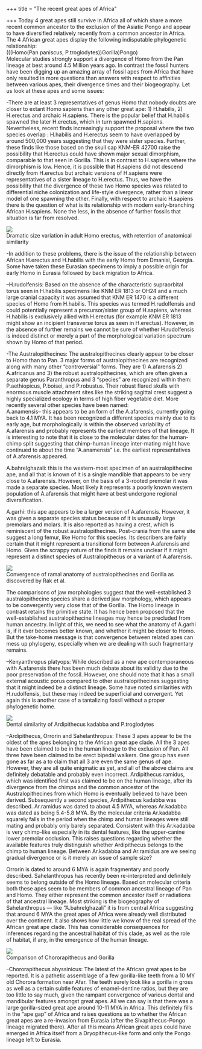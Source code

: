 +++
title = "The recent great apes of Africa"

+++
Today 4 great apes still survive in Africa all of which share a more
recent common ancestor to the exclusion of the Asiatic Pongo and appear
to have diversified relatively recently from a common ancestor in
Africa. The 4 African great apes display the following indisputable
phylogenetic relationship:  
(((Homo(Pan paniscus, P.troglodytes))Gorilla)Pongo)  
Molecular studies strongly support a divergence of Homo from the Pan
lineage at best around 4.5 Million years ago. In contrast the fossil
hunters have been digging up an amazing array of fossil apes from Africa
that have only resulted in more questions than answers with respect to
affinities between various apes, their divergence times and their
biogeography. Let us look at these apes and some issues:

\-There are at least 3 representatives of genus Homo that nobody doubts
are closer to extant Homo sapiens than any other great ape: 1)
H.habilis, 2) H.erectus and archaic H.sapiens. There is the popular
belief that H.habilis spawned the later H.erectus, which in turn spawned
H.sapiens. Nevertheless, recent finds increasingly support the proposal
where the two species overlap : H.habilis and H.erectus seem to have
overlapped by around 500,000 years suggesting that they were sister
species. Further, these finds like those based on the skull cap KNM-ER
42700 raise the possibility that H.erectus could have shown major sexual
dimorphism, comparable to that seen in Gorilla. This is in contrast to
H.sapiens where the dimorphism is low. Hence, it is possible that
H.sapiens did not descend directly from H.erectus but archaic versions
of H.sapiens were representatives of a sister lineage to H.erectus.
Thus, we have the possibility that the divergence of these two Homo
species was related to differential niche colonization and life-style
divergence, rather than a linear model of one spawning the other.
Finally, with respect to archaic H.sapiens there is the question of what
is its relationship with modern early-branching African H.sapiens. None
the less, in the absence of further fossils that situation is far from
resolved.

[![](https://i2.wp.com/bp2.blogger.com/_ZhvcTTaaD_4/RuK6vvXcXjI/AAAAAAAAANs/X9T9hNtVfNI/s320/herectus_skulls.jpg)](http://bp2.blogger.com/_ZhvcTTaaD_4/RuK6vvXcXjI/AAAAAAAAANs/X9T9hNtVfNI/s1600-h/herectus_skulls.jpg)  
Dramatic size variation in adult Homo erectus, with retention of
anatomical similarity

\-In addition to these problems, there is the issue of the relationship
between African H.erectus and H.habilis with the early Homo from
Dmanisi, Georgia. Some have taken these Eurasian specimens to imply a
possible origin for early Homo in Eurasia followed by back migration to
Africa.

–H.rudolfensis: Based on the absence of the characteristic supraorbital
torus seen in H.habilis specimens like KNM ER 1813 or OH24 and a much
large cranial capacity it was assumed that KNM ER 1470 is a different
species of Homo from H.habilis. This species was termed H.rudolfensis
and could potentially represent a precursor/sister group of H.sapiens,
whereas H.habilis is exclusively allied with H.erectus (for example KNM
ER 1813 might show an incipient transverse torus as seen in H.erectus).
However, in the absence of further remains we cannot be sure of whether
H.rudolfensis is indeed distinct or merely a part of the morphological
variation spectrum shown by Homo of that period.

\-The Australopithecines: The australopithecines clearly appear to be
closer to Homo than to Pan. 3 major forms of australopithecines are
recognized along with many other “controversial” forms. They are 1)
A.afarensis 2) A.africanus and 3) the robust australopithecines, which
are often given a separate genus Paranthropus and 3 “species” are
recognized within them: P.aethiopicus, P.boisei, and P.robustus. Their
robust flared skulls with enormous muscle attachment sites like the
striking sagittal crest suggest a highly specialized ecology in terms of
high fiber vegetable diet. More recently several other species have been
named:  
A.anamensis– this appears to be an form of the A.afarensis, currently
going back to 4.1 MYA. It has been recognized a different species mainly
due to its early age, but morphologically is within the observed
variability of A.afarensis and probably represents the earliest members
of that lineage. It is interesting to note that it is close to the
molecular dates for the human-chimp split suggesting that chimp-human
lineage inter-mating might have continued to about the time
“A.anamensis” i.e. the earliest representatives of A.afarensis
appeared.  
  
A.bahrelghazali: this is the western-most specimen of an
australopithecine ape, and all that is known of it is a single mandible
that appears to be very close to A.afarensis. However, on the basis of a
3-rooted premolar it was made a separate species. Most likely it
represents a poorly known western population of A.afarensis that might
have at best undergone regional diversification.

A.garhi: this ape appears to be a larger version of A.afarensis.
However, it was given a separate species status because of it is
unusually large premolars and molars. It is also reported as having a
crest, which is reminiscent of the robust australopithecines.
Post-crania from the same site suggest a long femur, like Homo for this
species. Its describers are fairly certain that it might represent a
transitional form between A.afarensis and Homo. Given the scrappy nature
of the finds it remains unclear if it might represent a distinct species
of Australopithecus or a variant of A.afarensis.

[![](https://i1.wp.com/bp2.blogger.com/_ZhvcTTaaD_4/RuK5tvXcXiI/AAAAAAAAANk/hC6tJaLys5o/s320/primate_ramus_convergence.jpg)](http://bp2.blogger.com/_ZhvcTTaaD_4/RuK5tvXcXiI/AAAAAAAAANk/hC6tJaLys5o/s1600-h/primate_ramus_convergence.jpg)  
Convergence of ramal anatomy of australopithecines and Gorilla as
discovered by Rak et al.

The comparisons of jaw morphologies suggest that the well-established 3
australopithecine species share a derived jaw morphology, which appears
to be convergently very close that of the Gorilla. The Homo lineage in
contrast retains the primitive state. It has hence been proposed that
the well-established australopithecine lineages may hence be precluded
from human ancestry. In light of this, we need to see what the anatomy
of A.garhi is, if it ever becomes better known, and whether it might be
closer to Homo. But the take-home message is that convergence between
related apes can mess up phylogeny, especially when we are dealing with
such fragmentary remains.

–Kenyanthropus platyops: While described as a new ape contemporaneous
with A.afarensis there has been much debate about its validity due to
the poor preservation of the fossil. However, one should note that it
has a small external acoustic porus compared to other australopithecines
suggesting that it might indeed be a distinct lineage. Some have noted
similarities with H.rudolfensis, but these may indeed be superficial and
convergent. Yet again this is another case of a tantalizing fossil
without a proper phylogenetic home.

[![](https://i1.wp.com/bp2.blogger.com/_ZhvcTTaaD_4/RuK7uvXcXkI/AAAAAAAAAN0/0VQDl-CObLA/s320/Ardipithecus_chimp.jpg)](http://bp2.blogger.com/_ZhvcTTaaD_4/RuK7uvXcXkI/AAAAAAAAAN0/0VQDl-CObLA/s1600-h/Ardipithecus_chimp.jpg)  
Dental similarity of Ardipithecus kadabba and P.troglodytes 

–Ardipithecus, Orrorin and Sahelanthropus: These 3 apes appear to be the
oldest of the apes belonging to the African great ape clade. All the 3
apes have been claimed to be in the human lineage to the exclusion of
Pan. All three have been claimed to be erect bipedal walkers. One group
has even gone as far as a to claim that all 3 are even the same genus of
ape. However, they are all quite enigmatic as yet, and all of the above
claims are definitely debatable and probably even incorrect.
Ardipithecus ramidus, which was identified first was claimed to be on
the human lineage, after its divergence from the chimps and the common
ancestor of the Australopithecines from which Homo is eventually
believed to have been derived. Subsequently a second species,
Ardipithecus kadabba was described. Ar.ramidus was dated to about 4.5
MYA, whereas Ar.kadabba was dated as being 5.4-5.8 MYA. By the molecular
criteria Ar.kadabba squarely falls in the period when the chimp and
human lineages were still mating and probably only barely separated.
Consistent with this Ar.kadabba is very chimp-like especially in its
dental features, like the upper-canine lower premolar occlusion. This
raises questions regarding whether the available features truly
distinguish whether Ardipithecus belongs to the chimp to human lineage.
Between Ar.kadabba and Ar.ramidus are we seeing gradual divergence or is
it merely an issue of sample size?

Orrorin is dated to around 6 MYA is again fragmentary and poorly
described. Sahelanthropus has recently been re-interpreted and
definitely seems to belong outside of the Homo lineage. Based on
molecular criteria both these apes seem to be members of common
ancestral lineage of Pan and Homo. They either represent the common
ancestor itself or radiations of that ancestral lineage. Most striking
is the biogeography of Sahelanthropus — like “A.bahrelghazali” it is
from central Africa suggesting that around 6 MYA the great apes of
Africa were already well distributed over the continent. It also shows
how little we know of the real spread of the African great ape clade.
This has considerable consequences for inferences regarding the
ancestral habitat of this clade, as well as the role of habitat, if any,
in the emergence of the human lineage.

[![](https://i2.wp.com/bp1.blogger.com/_ZhvcTTaaD_4/RuK-IfXcXlI/AAAAAAAAAN8/zv4rv81Tj8A/s320/chororapithecus.jpg)](http://bp1.blogger.com/_ZhvcTTaaD_4/RuK-IfXcXlI/AAAAAAAAAN8/zv4rv81Tj8A/s1600-h/chororapithecus.jpg)  
Comparison of Chororapithecus and Gorilla 

–Chororapithecus abyssinicus: The latest of the African great apes to be
reported. It is a pathetic assemblage of a few gorilla-like teeth from a
10 MY old Chorora formation near Afar. The teeth surely look like a
gorilla in gross as well as a certain subtle features of enamel-dentine
ratios, but they are too little to say much, given the rampant
convergence of various dental and mandibular features amongst great
apes. All we can say is that there was a large gorilla-sized great ape
around 10-11 MYA in Africa. This definitely fills in the “ape gap” of
Africa and raises questions as to whether the African great apes are a
re-invasion from Eurasia (after the Sivapithecus-Pongo lineage migrated
there). After all this means African great apes could have emerged in
Africa itself from a Dryopithecus-like form and only the Pongo lineage
left to Eurasia.
